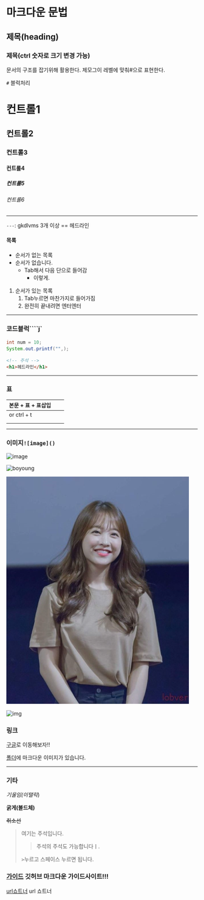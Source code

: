 # 마크다운 문법

## 제목(heading)

### 제목(ctrl 숫자로 크기 변경 가능)

문서의 구조를 잡기위해 활용한다. 제모그이 레벨에 맞춰#으로 표현한다.

`#` 블럭처리

# 컨트롤1

## 컨트롤2

### 컨트롤3

#### 컨트롤4

##### 컨트롤5

###### 컨트롤6

---

`---`: gkdlvms 3개 이상 == 헤드라인

#### 목록

- 순서가 없는 목록
- 순서가 없습니다.
  - Tab해서 다음 단으로 들어감
    - 이렇게.

1. 순서가 있는 목록
   1. Tab누르면 마찬가지로 들어가짐
   2. 완전히 끝내려면 엔터엔터

---

### 코드블럭````j`

```java
int num = 10;
System.out.printf("",);
```

```html
<!-- 주석 -->
<h1>헤드라인</h1>
```

---

### 표

| 본문 + 표 +  표삽입 |      |      |
| ------------------- | ---- | ---- |
| or ctrl + t         |      |      |
|                     |      |      |
|                     |      |      |

---

### 이미지`![image]()`

![image](https://picsum.photos/200/300)

![boyoung](C:\Users\sjk30\Desktop\boyoung.png)

![boyoung](MarkDownGrammer.assets/boyoung.png)

![img](c:/my_dir/git_class/GitHub_SC/MarkDownGrammer.assets/boyoung.png)



### 링크

[구글](https://google.com)로 이동해보자!!

[폴더](./MarkDownGrammer.assets)에 마크다운 이미지가 있습니다.

---

### 기타

*기울임(이탤릭*)

**굵게(볼드체)**

~~취소선~~

> 여기는 주석입니다.
>
> > 주석의 주석도 가능합니다ㅣ.
>
> `>`누르고 스페이스 누르면 됩니다.

### [가이드](https://guides.github.com/features/mastering-markdown/) 깃허브 마크다운 가이드사이트!!!

[url쇼트너](https://app.abit.ly/?domain=abit.ly) url 쇼트너

